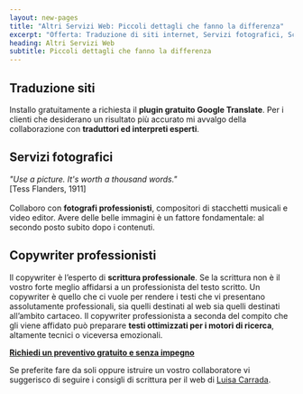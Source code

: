 ```yaml
---
layout: new-pages
title: "Altri Servizi Web: Piccoli dettagli che fanno la differenza"
excerpt: "Offerta: Traduzione di siti internet, Servizi fotografici, Scrittura testi e copywriter professionale"
heading: Altri Servizi Web
subtitle: Piccoli dettagli che fanno la differenza
---
```

## Traduzione siti

Installo gratuitamente a richiesta il **plugin gratuito Google Translate**. Per i clienti che desiderano un risultato più accurato mi avvalgo della collaborazione con **traduttori ed interpreti esperti**.

## Servizi fotografici

*"Use a picture. It's worth a thousand words."*
<br/>
[Tess Flanders, 1911]
<br/><br/>
Collaboro con **fotografi professionisti**, compositori di stacchetti musicali e video editor. Avere delle belle immagini è un fattore fondamentale: al secondo posto subito dopo i contenuti.


## Copywriter professionisti

Il copywriter è l’esperto di **scrittura professionale**. Se la scrittura non è il vostro forte meglio affidarsi a un professionista del testo scritto. Un copywriter è quello che ci vuole per rendere i testi che vi presentano assolutamente professionali, sia quelli destinati al web sia quelli destinati all’ambito cartaceo. Il copywriter professionista a seconda del compito che gli viene affidato può preparare **testi ottimizzati per i motori di ricerca**, altamente tecnici o viceversa emozionali.

**[Richiedi un preventivo gratuito e senza impegno](/contatti/)**

Se preferite fare da soli oppure istruire un vostro collaboratore vi suggerisco di seguire i consigli di scrittura per il web di <a href="http://www.mestierediscrivere.com/" rel="noopener nofollow" target="_blank"> Luisa Carrada</a>.
